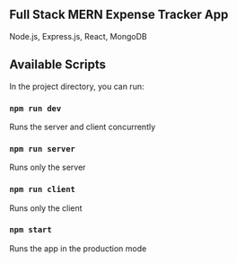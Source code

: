 ## Full Stack MERN Expense Tracker App

Node.js, Express.js, React, MongoDB

## Available Scripts

In the project directory, you can run:

### `npm run dev`

Runs the server and client concurrently

### `npm run server`

Runs only the server

### `npm run client`

Runs only the client

### `npm start`

Runs the app in the production mode
